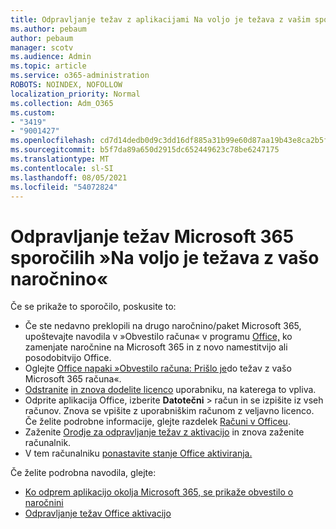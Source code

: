 ```yaml
---
title: Odpravljanje težav z aplikacijami Na voljo je težava z vašim sporočilom o naročnini
ms.author: pebaum
author: pebaum
manager: scotv
ms.audience: Admin
ms.topic: article
ms.service: o365-administration
ROBOTS: NOINDEX, NOFOLLOW
localization_priority: Normal
ms.collection: Adm_O365
ms.custom:
- "3419"
- "9001427"
ms.openlocfilehash: cd7d14dedb0d9c3dd16df885a31b99e60d87aa19b43e8ca2b5f46e6ce7b5e035
ms.sourcegitcommit: b5f7da89a650d2915dc652449623c78be6247175
ms.translationtype: MT
ms.contentlocale: sl-SI
ms.lasthandoff: 08/05/2021
ms.locfileid: "54072824"
---
```

# <a name="fixing-the-microsoft-365-apps-weve-run-into-a-problem-with-your-subscription-message"></a>Odpravljanje težav Microsoft 365 sporočilih »Na voljo je težava z vašo naročnino«

Če se prikaže to sporočilo, poskusite to:

- Če ste nedavno preklopili na drugo naročnino/paket Microsoft 365, upoštevajte navodila v »Obvestilo računa« v programu [Office,](https://support.office.com/article/account-notice-appears-in-office-after-switching-office-365-plans-857dc33a-1efc-4ce7-ac3f-ef616314e27d) ko zamenjate naročnine na Microsoft 365 in z novo namestitvijo ali posodobitvijo Office.
- Oglejte [Office napaki »Obvestilo računa: Prišlo je](https://support.office.com/article/office-error-account-notice-we-ve-run-into-a-problem-with-your-office-365-subscription-17f71ecb-f53c-4f3d-ae18-7230ca1594c1)do težav z vašo Microsoft 365 računa«. 
- [Odstranite](https://docs.microsoft.com/microsoft-365/admin/manage/remove-licenses-from-users) [in znova dodelite licenco](https://docs.microsoft.com/microsoft-365/admin/manage/assign-licenses-to-users) uporabniku, na katerega to vpliva.
- Odprite aplikacija Office, izberite **Datotečni**  >  račun in se izpišite iz vseh računov. Znova se vpišite z uporabniškim računom z veljavno licenco. Če želite podrobne informacije, glejte razdelek [Računi v Officeu](https://support.office.com/article/628ea040-f265-49de-b986-be09c3ebf8a9).
- Zaženite [Orodje za odpravljanje težav z aktivacijo](https://aka.ms/SARA-OfficeActivation-Alchemy) in znova zaženite računalnik.
- V tem računalniku [ponastavite stanje Office aktiviranja.](https://docs.microsoft.com/office365/troubleshoot/activation/reset-office-365-proplus-activation-state)

Če želite podrobna navodila, glejte:
- [Ko odprem aplikacijo okolja Microsoft 365, se prikaže obvestilo o naročnini](https://support.office.com/article/4cabe32c-f594-4c0e-9191-3d3ade10cceb)
- [Odpravljanje težav Office aktivacijo](https://support.office.com/article/0d23d3c0-c19c-4b2f-9845-5344fedc4380)